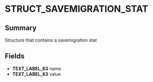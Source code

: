 # STRUCT_SAVEMIGRATION_STAT

## Summary
Structure that contains a savemigration stat

## Fields
* **TEXT_LABEL_63** name
* **TEXT_LABEL_63** value